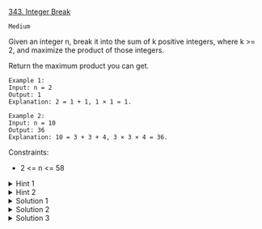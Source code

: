 [343. Integer Break](https://leetcode.com/problems/integer-break/description/)

`Medium`

Given an integer n, break it into the sum of k positive integers, where k >= 2, and maximize the product of those integers.

Return the maximum product you can get.

```
Example 1:
Input: n = 2
Output: 1
Explanation: 2 = 1 + 1, 1 × 1 = 1.

Example 2:
Input: n = 10
Output: 36
Explanation: 10 = 3 + 3 + 4, 3 × 3 × 4 = 36.
```

Constraints:

- 2 <= n <= 58

<details>
<summary>Hint 1</summary>

There is a simple O(n) solution to this problem.

</details>

<details>
<summary>Hint 2</summary>

You may check the breaking results of n ranging from 7 to 10 to discover the regularities.

</details>

<details>
<summary>Solution 1</summary>

[HuifengGuan](https://www.youtube.com/watch?v=BhxOcwiOTCM)
</details>

<details>
<summary>Solution 2</summary>

  integerBreak(4)
= max(1 * 3, 1 * integerBreak(3), 2 * 2, 2 * integerBreak(2), integerBreak(2) * 2, integerBreak(2) * integerBreak(2)
= max(
    max(1, integerBreak(1)) * max(3, integerBreak(3)),
    max(2, integerBreak(2)) * max(2, integerBreak(2))
)

int res = Integer.MIN_VALUE;
for (int i = 1; i <= n; i++) {
    res = max(res,
            max(integerBreak(i), i) * max(integerBreak(n - i), n - i)
    );
}

加上Memorization後就消除重疊子問題，將時間複雜度降至 O(N)

```java
class Solution {
    int[] memo;

    public int integerBreak(int n) {
        memo = new int[n + 1];
        return dp(n);
    }

    // 定义：拆分 n 获得的最大乘积为 dp(n)
    int dp(int n) {
        if (n == 0) {
            return 0;
        }
        if (n == 1) {
            return 1;
        }
        if (memo[n] > 0) {
            return memo[n];
        }

        // 状态转移方程
        int res = Integer.MIN_VALUE;
        for (int i = 1; i <= n; i++) {
            res = Math.max(res,
                    Math.max(dp(i), i) * Math.max(dp(n - i), n - i)
            );
        }
        memo[n] = res;
        return res;
    }
}
```
</details>

<details>
<summary>Solution 3</summary>

[Math Solution](https://leetcode.com/problems/integer-break/solutions/80689/a-simple-explanation-of-the-math-part-and-a-o-n-solution/)
</details>
